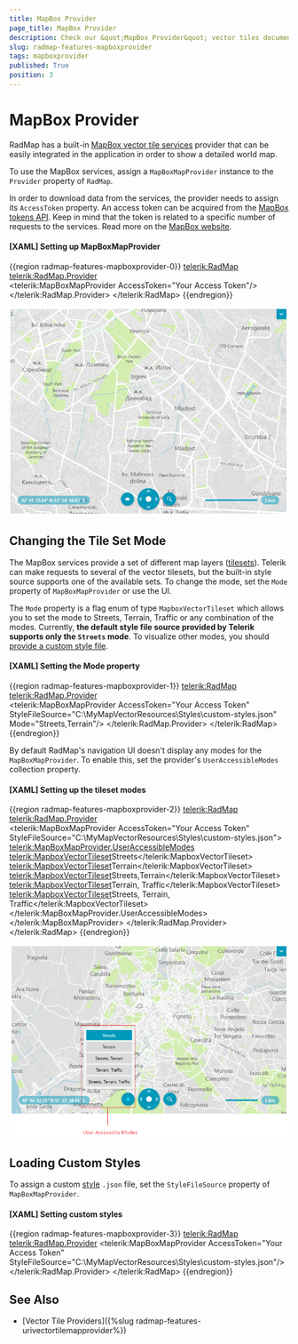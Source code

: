 ```yaml
---
title: MapBox Provider
page_title: MapBox Provider
description: Check our &quot;MapBox Provider&quot; vector tiles documentation article for the RadMap {{ site.framework_name }} control.
slug: radmap-features-mapboxprovider
tags: mapboxprovider
published: True
position: 3
---
```


# MapBox Provider

RadMap has a built-in [MapBox vector tile services](https://docs.mapbox.com/data/tilesets/guides/vector-tiles-introduction/) provider that can be easily integrated in the application in order to show a detailed world map.

To use the MapBox services, assign a `MapBoxMapProvider` instance to the `Provider` property of `RadMap`.

In order to download data from the services, the provider needs to assign its `AccessToken` property. An access token can be acquired from the [MapBox tokens API](https://docs.mapbox.com/help/glossary/access-token/). Keep in mind that the token is related to a specific number of requests to the services. Read more on the [MapBox website](https://docs.mapbox.com/accounts/guides/invoices/#details-of-charges).

#### __[XAML] Setting up MapBoxMapProvider__
{{region radmap-features-mapboxprovider-0}}
	<telerik:RadMap>
		<telerik:RadMap.Provider>			
			<telerik:MapBoxMapProvider AccessToken="Your Access Token"/>
		</telerik:RadMap.Provider>
	</telerik:RadMap>
{{endregion}}

![A picture showing RadMap with MapBoxMapProvider](images/radmap-features-mapboxprovider-0.png)

## Changing the Tile Set Mode

The MapBox services provide a set of different map layers ([tilesets](https://docs.mapbox.com/studio-manual/reference/tilesets/)). Telerik can make requests to several of the vector tilesets, but the built-in style source supports one of the available sets. To change the mode, set the `Mode` property of `MapBoxMapProvider` or use the UI.

The `Mode` property is a flag enum of type `MapboxVectorTileset` which allows you to set the mode to Streets, Terrain, Traffic or any combination of the modes. Currently, __the default style file source provided by Telerik supports only the `Streets` mode__. To visualize other modes, you should [provide a custom style file](#loading-custom-styles).

#### __[XAML] Setting the Mode property__
{{region radmap-features-mapboxprovider-1}}
	<telerik:RadMap>
		<telerik:RadMap.Provider>			
			<telerik:MapBoxMapProvider AccessToken="Your Access Token"
									   StyleFileSource="C:\MyMapVectorResources\Styles\custom-styles.json"
									   Mode="Streets,Terrain"/>
		</telerik:RadMap.Provider>
	</telerik:RadMap>
{{endregion}}

By default RadMap's navigation UI doesn't display any modes for the `MapBoxMapProvider`. To enable this, set the provider's `UserAccessibleModes` collection property.

#### __[XAML] Setting up the tileset modes__
{{region radmap-features-mapboxprovider-2}}
	<telerik:RadMap>
		<telerik:RadMap.Provider>			
			<telerik:MapBoxMapProvider AccessToken="Your Access Token"
									   StyleFileSource="C:\MyMapVectorResources\Styles\custom-styles.json">
				<telerik:MapBoxMapProvider.UserAccessibleModes>
					<telerik:MapboxVectorTileset>Streets</telerik:MapboxVectorTileset>
					<telerik:MapboxVectorTileset>Terrain</telerik:MapboxVectorTileset>
					<telerik:MapboxVectorTileset>Streets,Terrain</telerik:MapboxVectorTileset>
					<telerik:MapboxVectorTileset>Terrain, Traffic</telerik:MapboxVectorTileset>
					<telerik:MapboxVectorTileset>Streets, Terrain, Traffic</telerik:MapboxVectorTileset>
				</telerik:MapBoxMapProvider.UserAccessibleModes>
			</telerik:MapBoxMapProvider>
		</telerik:RadMap.Provider>
	</telerik:RadMap>
{{endregion}}

![A picture showing RadMap with MapBoxMapProvider and the UserAccessibleModes](images/radmap-features-mapboxprovider-1.png)

## Loading Custom Styles 

To assign a custom [style](https://docs.mapbox.com/mapbox-gl-js/style-spec/) `.json` file, set the `StyleFileSource` property of `MapBoxMapProvider`.

#### __[XAML] Setting custom styles__
{{region radmap-features-mapboxprovider-3}}
	<telerik:RadMap>
		<telerik:RadMap.Provider>
			<telerik:MapBoxMapProvider AccessToken="Your Access Token"\
									   StyleFileSource="C:\MyMapVectorResources\Styles\custom-styles.json"/>
		</telerik:RadMap.Provider>
	</telerik:RadMap>
{{endregion}}

## See Also 
* [Vector Tile Providers]({%slug radmap-features-urivectortilemapprovider%})


